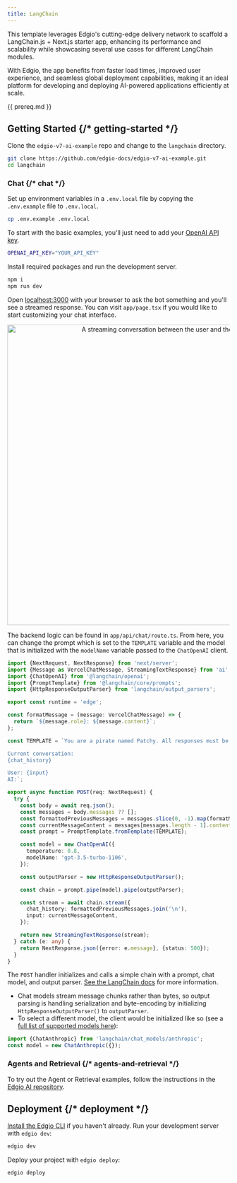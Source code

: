 ```yaml
---
title: LangChain
---
```


This template leverages Edgio's cutting-edge delivery network to scaffold a LangChain.js + Next.js starter app, enhancing its performance and scalability while showcasing several use cases for different LangChain modules.

With Edgio, the app benefits from faster load times, improved user experience, and seamless global deployment capabilities, making it an ideal platform for developing and deploying AI-powered applications efficiently at scale.

{{ prereq.md }}

## Getting Started {/* getting-started */}

Clone the `edgio-v7-ai-example` repo and change to the `langchain` directory.

```bash
git clone https://github.com/edgio-docs/edgio-v7-ai-example.git
cd langchain
```

### Chat {/* chat */}

Set up environment variables in a `.env.local` file by copying the `.env.example` file to `.env.local`.

```bash
cp .env.example .env.local
```

To start with the basic examples, you'll just need to add your [OpenAI API key](https://help.openai.com/en/articles/4936850-where-do-i-find-my-api-key).

```bash
OPENAI_API_KEY="YOUR_API_KEY"
```

Install required packages and run the development server.

```bash
npm i
npm run dev
```

Open [localhost:3000](http://localhost:3000) with your browser to ask the bot something and you'll see a streamed response. You can visit `app/page.tsx` if you would like to start customizing your chat interface.

<p align="center">
  <img
    width="680px"
    src="https://github.com/langchain-ai/langchain-nextjs-template/blob/main/public/images/chat-conversation.png?raw=true"
    alt="A streaming conversation between the user and the AI"
    loading="lazy"
  />
</p>

The backend logic can be found in `app/api/chat/route.ts`. From here, you can change the prompt which is set to the `TEMPLATE` variable and the model that is initialized with the `modelName` variable passed to the `ChatOpenAI` client.

```ts filename="app/api/chat/route.ts"
import {NextRequest, NextResponse} from 'next/server';
import {Message as VercelChatMessage, StreamingTextResponse} from 'ai';
import {ChatOpenAI} from '@langchain/openai';
import {PromptTemplate} from '@langchain/core/prompts';
import {HttpResponseOutputParser} from 'langchain/output_parsers';

export const runtime = 'edge';

const formatMessage = (message: VercelChatMessage) => {
  return `${message.role}: ${message.content}`;
};

const TEMPLATE = `You are a pirate named Patchy. All responses must be extremely verbose and in pirate dialect.

Current conversation:
{chat_history}

User: {input}
AI:`;

export async function POST(req: NextRequest) {
  try {
    const body = await req.json();
    const messages = body.messages ?? [];
    const formattedPreviousMessages = messages.slice(0, -1).map(formatMessage);
    const currentMessageContent = messages[messages.length - 1].content;
    const prompt = PromptTemplate.fromTemplate(TEMPLATE);

    const model = new ChatOpenAI({
      temperature: 0.8,
      modelName: 'gpt-3.5-turbo-1106',
    });

    const outputParser = new HttpResponseOutputParser();

    const chain = prompt.pipe(model).pipe(outputParser);

    const stream = await chain.stream({
      chat_history: formattedPreviousMessages.join('\n'),
      input: currentMessageContent,
    });

    return new StreamingTextResponse(stream);
  } catch (e: any) {
    return NextResponse.json({error: e.message}, {status: 500});
  }
}
```

The `POST` handler initializes and calls a simple chain with a prompt, chat model, and output parser. [See the LangChain docs](https://js.langchain.com/docs/guides/expression_language/cookbook#prompttemplate--llm--outputparser) for more information.

- Chat models stream message chunks rather than bytes, so output parsing is handling serialization and byte-encoding by initializing `HttpResponseOutputParser()` to `outputParser`.
- To select a different model, the client would be initialized like so (see a [full list of supported models here](https://js.langchain.com/v0.1/docs/modules/model_io/chat/)):

```ts
import {ChatAnthropic} from 'langchain/chat_models/anthropic';
const model = new ChatAnthropic({});
```

### Agents and Retrieval {/* agents-and-retrieval */}

To try out the Agent or Retrieval examples, follow the instructions in the [Edgio AI repository](https://github.com/Edgio/edgio-ai).

## Deployment {/* deployment */}

[Install the Edgio CLI](/applications/performance/cdn_as_code/cli) if you haven't already. Run your development server with `edgio dev`:

```bash
edgio dev
```

Deploy your project with `edgio deploy`:

```bash
edgio deploy
```
